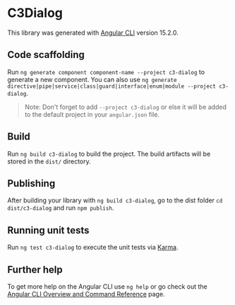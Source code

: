 # C3Dialog

This library was generated with [Angular CLI](https://github.com/angular/angular-cli) version 15.2.0.

## Code scaffolding

Run `ng generate component component-name --project c3-dialog` to generate a new component. You can also use `ng generate directive|pipe|service|class|guard|interface|enum|module --project c3-dialog`.
> Note: Don't forget to add `--project c3-dialog` or else it will be added to the default project in your `angular.json` file. 

## Build

Run `ng build c3-dialog` to build the project. The build artifacts will be stored in the `dist/` directory.

## Publishing

After building your library with `ng build c3-dialog`, go to the dist folder `cd dist/c3-dialog` and run `npm publish`.

## Running unit tests

Run `ng test c3-dialog` to execute the unit tests via [Karma](https://karma-runner.github.io).

## Further help

To get more help on the Angular CLI use `ng help` or go check out the [Angular CLI Overview and Command Reference](https://angular.io/cli) page.

